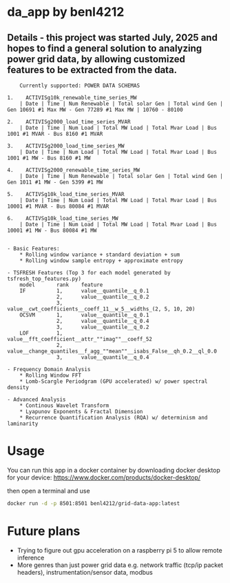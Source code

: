 # da_app by benl4212
## Details - this project was started July, 2025 and hopes to find a general solution to analyzing power grid data, by allowing customized features to be extracted from the data.

	    Currently supported: POWER DATA SCHEMAS

    1.    ACTIVISg10k_renewable_time_series_MW
        | Date | Time | Num Renewable | Total solar Gen | Total wind Gen | Gen 10691 #1 Max MW - Gen 77289 #1 Max MW | 10760 - 80100

    2.    ACTIVISg2000_load_time_series_MVAR
        | Date | Time | Num Load | Total MW Load | Total Mvar Load | Bus 1001 #1 MVAR - Bus 8160 #1 MVAR

    3.    ACTIVISg2000_load_time_series_MW
        | Date | Time | Num Load | Total MW Load | Total Mvar Load | Bus 1001 #1 MW - Bus 8160 #1 MW

    4.    ACTIVISg2000_renewable_time_series_MW
        | Date | Time | Num Renewable | Total solar Gen | Total wind Gen | Gen 1011 #1 MW - Gen 5399 #1 MW

    5.    ACTIVSg10k_load_time_series_MVAR
        | Date | Time | Num Load | Total MW Load | Total Mvar Load | Bus 10001 #1 MVAR - Bus 80084 #1 MVAR

    6.    ACTIVSg10k_load_time_series_MW
        | Date | Time | Num Load | Total MW Load | Total Mvar Load | Bus 10001 #1 MW - Bus 80084 #1 MW

        
    - Basic Features: 
        * Rolling window variance + standard deviation + sum
        * Rolling window sample entropy + approximate entropy
                
    - TSFRESH Features (Top 3 for each model generated by tsfresh_top_features.py)
        model       rank    feature
        IF          1,      value__quantile__q_0.1
                    2,      value__quantile__q_0.2 
                    3,      value__cwt_coefficients__coeff_11__w_5__widths_(2, 5, 10, 20) 
        OCSVM       1,      value__quantile__q_0.1 
                    2,      value__quantile__q_0.4 
                    3,      value__quantile__q_0.2 
        LOF         1,      value__fft_coefficient__attr_""imag""__coeff_52
                    2,      value__change_quantiles__f_agg_""mean""__isabs_False__qh_0.2__ql_0.0
                    3,      value__quantile__q_0.4
        
    - Frequency Domain Analysis        
        * Rolling Window FFT
        * Lomb-Scargle Periodgram (GPU accelerated) w/ power spectral density
        
    - Advanced Analysis
        * Continous Wavelet Transform
        * Lyapunov Exponents & Fractal Dimension
        * Recurrence Quantification Analysis (RQA) w/ determinism and laminarity


# Usage
You can run this app in a docker container by downloading docker desktop for your device: 
https://www.docker.com/products/docker-desktop/

then open a terminal and use 
```bash
docker run -d -p 8501:8501 benl4212/grid-data-app:latest
```
# Future plans
* Trying to figure out gpu acceleration on a raspberry pi 5 to allow remote inference
* More genres than just power grid data e.g. network traffic (tcp/ip packet headers), instrumentation/sensor data, modbus 
